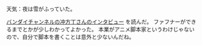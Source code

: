 天気：夜は雪がふっていた。

[バンダイチャンネルの冲方丁さんのインタビュー](http://www.b-ch.com/contents/feat_creators_selection/backnumber/v17/)
を読んだ。
ファフナーができるまでとかが少しわかってよかった。
本業がアニメ脚本家というわけじゃないので、自分で脚本を書くことは意外と少ないんだね。

